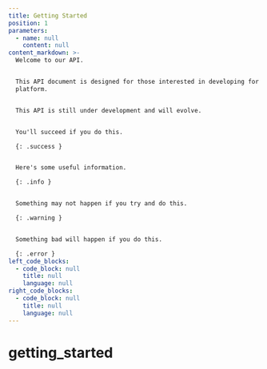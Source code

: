 ```yaml
---
title: Getting Started
position: 1
parameters:
  - name: null
    content: null
content_markdown: >-
  Welcome to our API.


  This API document is designed for those interested in developing for our
  platform.


  This API is still under development and will evolve.


  You'll succeed if you do this.

  {: .success }


  Here's some useful information.

  {: .info }


  Something may not happen if you try and do this.

  {: .warning }


  Something bad will happen if you do this.

  {: .error }
left_code_blocks:
  - code_block: null
    title: null
    language: null
right_code_blocks:
  - code_block: null
    title: null
    language: null
---
```


# getting\_started



